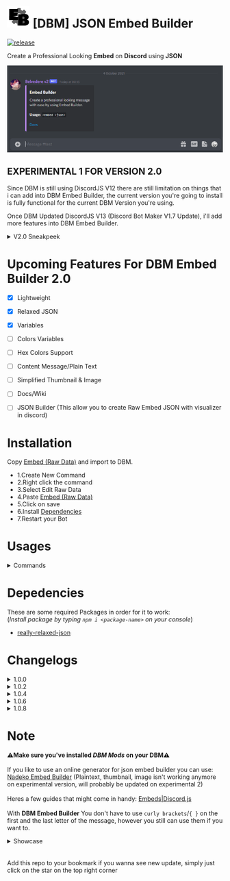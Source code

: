 # ![app icon](./Screenshot/EB.png) [DBM] JSON Embed Builder
[![release](https://img.shields.io/static/v1?label=Experimental-for-ver-2.0&message=1&color=yellow)](https://github.com/Gr3nDy/DBM-Embed-Builder/)

Create a Professional Looking **Embed** on **Discord** using **JSON**

![gif](./Screenshot/Experimental-1_V2.gif)

## EXPERIMENTAL 1 FOR VERSION 2.0
Since DBM is still using DiscordJS V12 there are still limitation on things that i can add into
DBM Embed Builder, the current version you're going to install is fully functional for the current
DBM Version you're using.

Once DBM Updated DiscordJS V13 (Discord Bot Maker V1.7 Update), i'll add more features into
DBM Embed Builder.

<details><summary>V2.0 Sneakpeek</summary>

![curly](./Screenshot/V2-Sneakpeek.gif)
</details>

# Upcoming Features For **DBM Embed Builder** 2.0
- [x] Lightweight
- [x] Relaxed JSON
- [x] Variables
- [ ] Colors Variables
- [ ] Hex Colors Support
- [ ] Content Message/Plain Text
- [ ] Simplified Thumbnail & Image
- [ ] Docs/Wiki
- [ ] JSON Builder (This allow you to create Raw Embed JSON with visualizer in discord)

 
# Installation
Copy [Embed (Raw Data)](https://raw.githubusercontent.com/Gr3nDy/DBM-Embed-Builder/master/RawData/embed.json) and import to
DBM.
* 1.Create New Command
* 2.Right click the command
* 3.Select Edit Raw Data
* 4.Paste [Embed (Raw Data)](https://raw.githubusercontent.com/Gr3nDy/DBM-Embed-Builder/master/RawData/embed.json)
* 5.Click on save
* 6.Install [Dependencies](https://github.com/Gr3nDy/DBM-Embed-Builder#depedencies)
* 7.Restart your Bot


# Usages
<details><summary>Commands</summary>

* `embed <json>` | Create embed from json

</details>

# Depedencies

These are some required Packages in order for it to work:</summary>
<br>
(_Install package by typing ``npm i <package-name>`` on your console_)
* [really-relaxed-json](https://www.npmjs.com/package/really-relaxed-json)


# Changelogs

<details><summary>1.0.0</summary>

* Added `embed help`
* Bugs fixed
</details>

<details><summary>1.0.2</summary>

* Added `embed variables`
* Added `embed colors`
* Added `embed examples`
* Bugs fixed
</details>

<details><summary>1.0.4</summary>

* More relaxed JSON
* Thumbnail & Image both works with or without `{url:}`
* Added more colors & variables
* Added `plainText`
* Bugs fixed
</details>

<details><summary>1.0.6</summary>

+ [1.0.6 (OLDER VERSION)](https://raw.githubusercontent.com/Gr3nDy/DBM-Embed-Builder/master/RawData/embed-1-0-6(old%20version).json)
* Added Random Color `{RANDOM_COLOR}`
* Fixed Invalid `\` When creating new line
* Fixed Invalid `\` When inserting double quotes
</details>

<details><summary>1.0.8</summary>

+ [1.0.8 OLDER VERSION)](https://raw.githubusercontent.com/Gr3nDy/DBM-Embed-Builder/master/RawData/embed-1-8(old%20version).json)
* Added `ALIASES` (Now it's easier to post an embed)
* Ability to change `ALIASES` Prefix
* Bugs fixed
</details>

# Note
⚠️<b>Make sure you've installed <em>DBM Mods</em> on your DBM</b>⚠️ 
<br>
<br>
If you like to use an online generator for json embed builder you can use:
[Nadeko Embed Builder](https://eb.nadeko.bot) (Plaintext, thumbnail, image isn't working anymore on experimental version, will probably be updated on experimental 2)
<br>
<br>
Heres a few guides that might come in handy:
[Embeds|Discord.js](http://discordjs.guide/popular-topics/embeds.html)
<br>
<br>
With **DBM Embed Builder** You don't have to use `curly brackets`/`{ }` on the first and the last letter of the message, however
you still can use them if you want to.

<details><summary>Showcase</summary>

![curly](./Screenshot/curlybrackets.gif)
</details>
<br>
<br>
Add this repo to your bookmark if you wanna see new update, simply just click on the star
on the top right corner

